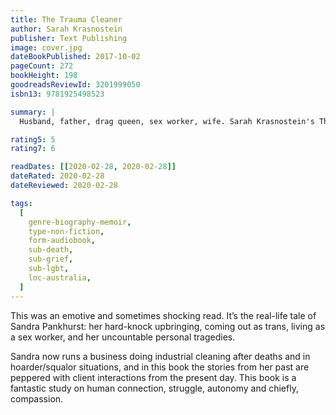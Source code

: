 ```yaml
---
title: The Trauma Cleaner
author: Sarah Krasnostein
publisher: Text Publishing
image: cover.jpg
dateBookPublished: 2017-10-02
pageCount: 272
bookHeight: 198
goodreadsReviewId: 3201999050
isbn13: 9781925498523

summary: |
  Husband, father, drag queen, sex worker, wife. Sarah Krasnostein's The Trauma Cleaner is a love letter to an extraordinary ordinary life. In Sandra Pankhurst she discovered a woman capable of taking a lifetime of hostility and transphobic abuse and using it to care for some of society's most in-need people.

rating5: 5
rating7: 6

readDates: [[2020-02-28, 2020-02-28]]
dateRated: 2020-02-28
dateReviewed: 2020-02-28

tags:
  [
    genre-biography-memoir,
    type-non-fiction,
    form-audiobook,
    sub-death,
    sub-grief,
    sub-lgbt,
    loc-australia,
  ]
---
```


This was an emotive and sometimes shocking read. It’s the real-life tale of Sandra Pankhurst: her hard-knock upbringing, coming out as trans, living as a sex worker, and her uncountable personal tragedies.

Sandra now runs a business doing industrial cleaning after deaths and in hoarder/squalor situations, and in this book the stories from her past are peppered with client interactions from the present day. This book is a fantastic study on human connection, struggle, autonomy and chiefly, compassion.
